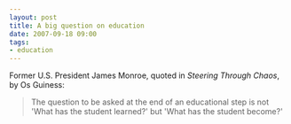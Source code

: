 ```yaml
---
layout: post
title: A big question on education
date: 2007-09-18 09:00
tags:
- education
---
```

Former U.S. President James Monroe, quoted in *Steering Through Chaos*, by Os Guiness:

<blockquote>
The question to be asked at the end of an educational step is not 'What has the student learned?' but 'What has the student become?'
<blockquote>
